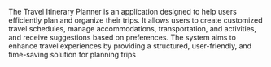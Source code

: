 The Travel Itinerary Planner is an application designed to help users efficiently
 plan and organize their trips. It allows users to create customized travel schedules, manage
 accommodations, transportation, and activities, and receive suggestions based on
 preferences. The system aims to enhance travel experiences by providing a structured,
 user-friendly, and time-saving solution for planning trips
